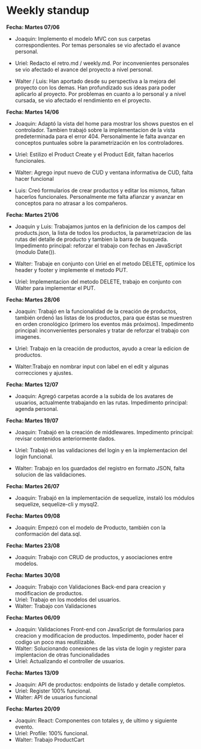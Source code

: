 # Weekly standup #

**Fecha: Martes 07/06**

* Joaquin: Implemento el modelo MVC con sus carpetas correspondientes. Por temas personales se vio afectado el avance personal.

* Uriel: Redacto el retro.md / weekly.md. Por inconvenientes personales se vio afectado el avance del proyecto a nivel personal.

* Walter / Luis: Han aportado desde su perspectiva a la mejora del proyecto con los demas. Han profundizado sus ideas para poder aplicarlo al proyecto.
Por problemas en cuanto a lo personal y a nivel cursada, se vio afectado el rendimiento en el proyecto.

**Fecha: Martes 14/06**

* Joaquin: Adaptó la vista del home para mostrar los shows puestos en el controlador. Tambien trabajó sobre la implementacion de la vista predeterminada para el error 404. Personalmente le falta avanzar en conceptos puntuales sobre la parametrización en los controladores.

* Uriel: Estilizo el Product Create y el Product Edit, faltan hacerlos funcionales.

* Walter: Agrego input nuevo de CUD y ventana informativa de CUD, falta hacer funcional 

* Luis: Creó formularios de crear productos y editar los mismos, faltan hacerlos funcionales. Personalmente me falta afianzar y avanzar en conceptos para no atrasar a los compañeros.

**Fecha: Martes 21/06**
* Joaquin y Luis: Trabajamos juntos en la definicion de los campos del products.json, la lista de todos los productos, la parametrizacion de las rutas del detalle de producto y tambien la barra de busqueda. Impedimento principal: reforzar el trabajo con fechas en JavaScript (modulo Date()).

* Walter: Trabaje en conjunto con Uriel en el metodo DELETE, optimice los header y footer y implemente el metodo PUT.

* Uriel: Implementacion del metodo DELETE, trabajo en conjunto con Walter para implementar el PUT.

**Fecha: Martes 28/06**
* Joaquin: Trabajó en la funcionalidad de la creación de productos, también ordenó las listas de los productos, para que éstas se muestren en orden cronológico (primero los eventos más próximos). Impedimento principal: inconvenientes personales y tratar de reforzar el trabajo con imagenes.

* Uriel: Trabajo en la creación de productos, ayudo a crear la edicion de productos.

* Walter:Trabajo en nombrar input con label en el edit y algunas correcciones y ajustes.

**Fecha: Martes 12/07**
* Joaquin: Agregó carpetas acorde a la subida de los avatares de usuarios, actualmente trabajando en las rutas. Impedimento principal: agenda personal.

**Fecha: Martes 19/07**
* Joaquin: Trabajó en la creación de middlewares. Impedimento principal: revisar contenidos anteriormente dados.

* Uriel: Trabajó en las validaciones del login y en la implementacion del login funcional. 

* Walter: Trabajo en los guardados del registro en formato JSON, falta solucion de las validaciones. 

**Fecha: Martes 26/07**
* Joaquin: Trabajó en la implementación de sequelize, instaló los módulos sequelize, sequelize-cli y mysql2.

**Fecha: Martes 09/08**
* Joaquin: Empezó con el modelo de Producto, también con la conformación del data.sql.

**Fecha: Martes 23/08**
* Joaquin: Trabajo con CRUD de productos, y asociaciones entre modelos.


**Fecha: Martes 30/08**
* Joaquin: Trabajo con Validaciones Back-end para creacion y modificacion de productos.
* Uriel: Trabajo en los modelos del usuarios.
* Walter: Trabajo con Validaciones

**Fecha: Martes 06/09**
* Joaquin: Validaciones Front-end con JavaScript de formularios para creacion y modificacion de productos. Impedimento, poder hacer el codigo un poco mas reutilizable.
* Walter: Solucionando conexiones de las vista de login y register para implentacion de otras funcionalidades
* Uriel: Actualizando el controller de usuarios.

**Fecha: Martes 13/09**
* Joaquin: API de productos: endpoints de listado y detalle completos.
* Uriel: Register 100% funcional.
* Walter: API de usuarios funcional 

**Fecha: Martes 20/09**
* Joaquin: React: Componentes con totales y, de ultimo y siguiente evento.
* Uriel: Profile: 100% funcional.
* Walter: Trabajo ProductCart